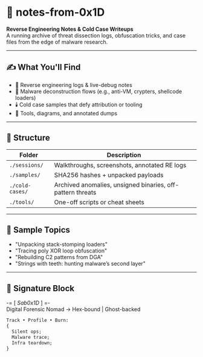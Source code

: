 # 🧾 notes-from-0x1D

**Reverse Engineering Notes & Cold Case Writeups**  
A running archive of threat dissection logs, obfuscation tricks, and case files from the edge of malware research.

---

## ✍️ What You'll Find

- 🧠 Reverse engineering logs & live-debug notes  
- 🧬 Malware deconstruction flows (e.g., anti-VM, crypters, shellcode loaders)  
- 🕯️ Cold case samples that defy attribution or tooling  
- 🧰 Tools, diagrams, and annotated dumps

---

## 📁 Structure

| Folder             | Description                                                |
|--------------------|------------------------------------------------------------|
| `./sessions/`      | Walkthroughs, screenshots, annotated RE logs               |
| `./samples/`       | SHA256 hashes + unpacked payloads                          |
| `./cold-cases/`    | Archived anomalies, unsigned binaries, off-pattern threats |
| `./tools/`         | One-off scripts or cheat sheets                            |

---

## 📌 Sample Topics

- "Unpacking stack-stomping loaders"
- "Tracing poly XOR loop obfuscation"
- "Rebuilding C2 patterns from DGA"
- "Strings with teeth: hunting malware’s second layer"

---

## 🧾 Signature Block

-= [ _Sab0x1D_ ] =-  
Digital Forensic Nomad → Hex-bound | Ghost-backed

```txt
Track • Profile • Burn:
{
  Silent ops;
  Malware trace;
  Infra teardown;
}

